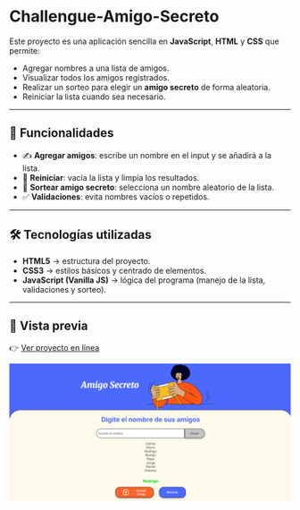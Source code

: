 # Challengue-Amigo-Secreto

Este proyecto es una aplicación sencilla en **JavaScript**, **HTML** y **CSS** que permite:

- Agregar nombres a una lista de amigos.  
- Visualizar todos los amigos registrados.  
- Realizar un sorteo para elegir un **amigo secreto** de forma aleatoria.  
- Reiniciar la lista cuando sea necesario.  

---

## 🚀 Funcionalidades

- ✍️ **Agregar amigos**: escribe un nombre en el input y se añadirá a la lista.  
- 🔄 **Reiniciar**: vacía la lista y limpia los resultados.  
- 🎲 **Sortear amigo secreto**: selecciona un nombre aleatorio de la lista.  
- ✅ **Validaciones**: evita nombres vacíos o repetidos.  

---

## 🛠️ Tecnologías utilizadas

- **HTML5** → estructura del proyecto.  
- **CSS3** → estilos básicos y centrado de elementos.  
- **JavaScript (Vanilla JS)** → lógica del programa (manejo de la lista, validaciones y sorteo).

---

## 📸 Vista previa  

👉 [Ver proyecto en línea](https://antonio-olivera.github.io/Challengue-Amigo-Secreto/)

<img src="preview.png" alt="Vista previa del proyecto">



